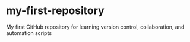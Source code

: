# my-first-repository
My first GitHub repository for learning version control, collaboration, and automation scripts

